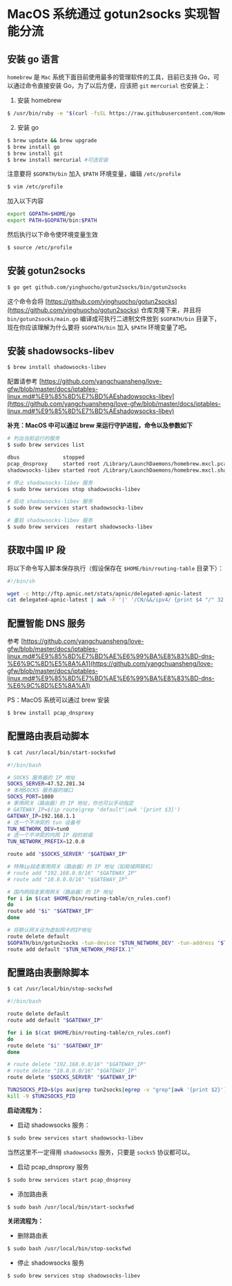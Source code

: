# MacOS 系统通过 gotun2socks 实现智能分流

## 安装 go 语言

`homebrew` 是 `Mac` 系统下面目前使用最多的管理软件的工具，目前已支持 Go，可以通过命令直接安装 Go，为了以后方便，应该把 `git` `mercurial` 也安装上：

1. 安装 homebrew

```bash
$ /usr/bin/ruby -e "$(curl -fsSL https://raw.githubusercontent.com/Homebrew/install/master/install)"
```

2. 安装 go

```bash
$ brew update && brew upgrade
$ brew install go
$ brew install git
$ brew install mercurial #可选安装
```

注意要将 `$GOPATH/bin` 加入 `$PATH` 环境变量，编辑 `/etc/profile`

```bash
$ vim /etc/profile 
```

加入以下内容

```bash
export GOPATH=$HOME/go
export PATH=$GOPATH/bin:$PATH
```

然后执行以下命令使环境变量生效

```bash
$ source /etc/profile
```

## 安装 gotun2socks

```bash
$ go get github.com/yinghuocho/gotun2socks/bin/gotun2socks
```

这个命令会将 [https://github.com/yinghuocho/gotun2socks](https://github.com/yinghuocho/gotun2socks) 仓库克隆下来，并且将 `bin/gotun2socks/main.go` 编译成可执行二进制文件放到 `$GOPATH/bin` 目录下，现在你应该理解为什么要将 `$GOPATH/bin` 加入 `$PATH` 环境变量了吧。

## 安装 shadowsocks-libev

```bash
$ brew install shadowsocks-libev
```

配置请参考 [https://github.com/yangchuansheng/love-gfw/blob/master/docs/iptables-linux.md#%E9%85%8D%E7%BD%AEshadowsocks-libev](https://github.com/yangchuansheng/love-gfw/blob/master/docs/iptables-linux.md#%E9%85%8D%E7%BD%AEshadowsocks-libev)

**补充：MacOS 中可以通过 brew 来运行守护进程，命令以及参数如下**

```bash
# 列出当前运行的服务
$ sudo brew services list

dbus              stopped
pcap_dnsproxy     started root /Library/LaunchDaemons/homebrew.mxcl.pcap_dnsproxy.plist
shadowsocks-libev started root /Library/LaunchDaemons/homebrew.mxcl.shadowsocks-libev.plist

# 停止 shadowsocks-libev 服务
$ sudo brew services stop shadowsocks-libev

# 启动 shadowsocks-libev 服务
$ sudo brew services start shadowsocks-libev

# 重启 shadowsocks-libev 服务
$ sudo brew services  restart shadowsocks-libev
```

## 获取中国 IP 段

将以下命令写入脚本保存执行（假设保存在 `$HOME/bin/routing-table` 目录下）：

```bash
#!/bin/sh

wget -c http://ftp.apnic.net/stats/apnic/delegated-apnic-latest
cat delegated-apnic-latest | awk -F '|' '/CN/&&/ipv4/ {print $4 "/" 32-log($5)/log(2)}' | cat > $HOME/bin/routing-table/cn_rules.conf
```

## 配置智能 DNS 服务

参考 [https://github.com/yangchuansheng/love-gfw/blob/master/docs/iptables-linux.md#%E9%85%8D%E7%BD%AE%E6%99%BA%E8%83%BD-dns-%E6%9C%8D%E5%8A%A1](https://github.com/yangchuansheng/love-gfw/blob/master/docs/iptables-linux.md#%E9%85%8D%E7%BD%AE%E6%99%BA%E8%83%BD-dns-%E6%9C%8D%E5%8A%A1)

PS：MacOS 系统可以通过 brew 安装

```bash
$ brew install pcap_dnsproxy
```

## 配置路由表启动脚本

```bash
$ cat /usr/local/bin/start-socksfwd

#!/bin/bash

# SOCKS 服务器的 IP 地址
SOCKS_SERVER=47.52.201.34
# 本地SOCKS 服务器的端口
SOCKS_PORT=1080
# 家用网关（路由器）的 IP 地址，你也可以手动指定
# GATEWAY_IP=$(ip route|grep "default"|awk '{print $3}')
GATEWAY_IP=192.168.1.1
# 选一个不冲突的 tun 设备号
TUN_NETWORK_DEV=tun0
# 选一个不冲突的内网 IP 段的前缀
TUN_NETWORK_PREFIX=12.0.0

route add "$SOCKS_SERVER" "$GATEWAY_IP"

# 特殊ip段走家用网关（路由器）的 IP 地址（如局域网联机）
# route add "192.168.0.0/16" "$GATEWAY_IP"
# route add "10.8.0.0/16" "$GATEWAY_IP"

# 国内网段走家用网关（路由器）的 IP 地址
for i in $(cat $HOME/bin/routing-table/cn_rules.conf)
do
route add "$i" "$GATEWAY_IP"
done

# 将默认网关设为虚拟网卡的IP地址
route delete default
$GOPATH/bin/gotun2socks -tun-device "$TUN_NETWORK_DEV" -tun-address "$TUN_NETWORK_PREFIX.2" -tun-gw "$TUN_NETWORK_PREFIX.1" -local-socks-addr "127.0.0.1:$SOCKS_PORT"
route add default "$TUN_NETWORK_PREFIX.1"
```

## 配置路由表删除脚本

```bash
$ cat /usr/local/bin/stop-socksfwd

#!/bin/bash

route delete default
route add default "$GATEWAY_IP"

for i in $(cat $HOME/bin/routing-table/cn_rules.conf)
do
route delete "$i" "$GATEWAY_IP"
done

# route delete "192.168.0.0/16" "$GATEWAY_IP"
# route delete "10.8.0.0/16" "$GATEWAY_IP"
route delete "$SOCKS_SERVER" "$GATEWAY_IP"

TUN2SOCKS_PID=$(ps aux|grep tun2socks|egrep -v "grep"|awk '{print $2}')
kill -9 $TUN2SOCKS_PID
```

**启动流程为：**

+ 启动 shadowsocks 服务：

```bash
$ sudo brew services start shadowsocks-libev
```

当然这里不一定得用 `shadowsocks` 服务，只要是 `socks5` 协议都可以。

+ 启动 pcap_dnsproxy 服务

```bash
$ sudo brew services start pcap_dnsproxy
```

+ 添加路由表

```bash
$ sudo bash /usr/local/bin/start-socksfwd
```

**关闭流程为：**

+ 删除路由表

```bash
$ sudo bash /usr/local/bin/stop-socksfwd
```

+ 停止 shadowsocks 服务

```bash
$ sudo brew services stop shadowsocks-libev
```


